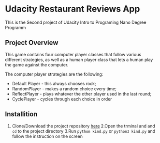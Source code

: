 # Udacity Restaurant Reviews App 
This is the Second project of Udacity Intro to Programing Nano Degree Programm

## Project Overview
This game contains four computer player classes that follow various different strategies, 
as well as a human player class that lets a human play the game against the computer.

The computer player strategies are the following:
- Default Player - this always chooses rock;
- RandomPlayer - makes a random choice every time;
- ReflectPlayer - plays whatever the other player used in the last round;
- CyclePlayer - cycles through each choice in order

## Installition
1. Clone/Download  the project repository [here](https://github.com/Raghad72/RPS-Game)
2.Open the trminal and and `cd` to the project directory
3.Run `python kind.py` or `python3 kind.py` and follow the instruction on the screen

